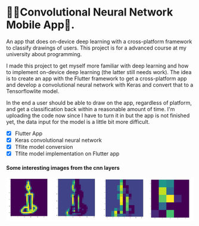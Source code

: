 # 👨‍💻Convolutional Neural Network Mobile App📱.
An app that does on-device deep learning with a cross-platform framework to classify drawings of users. This project is for a advanced course at my university about programming. 

I made this project to get myself more familiar with deep learning and how to implement on-device deep learning (the latter still needs work). The idea is to create an app with the Flutter framework to get a cross-platform app and develop a convolutional neural network with Keras and convert that to a Tensorflowlite model.

In the end a user should be able to draw on the app, regardless of platform, and get a classification back within a reasonable amount of time. I'm uploading the code now since I have to turn it in but the app is not finished yet, the data input for the model is a little bit more difficult.

- [x] Flutter App
- [x] Keras convolutional neural network
- [x] Tflite model conversion
- [x] Tflite model implementation on Flutter app

#### Some interesting images from the cnn layers
![CNN image](https://github.com/JesseB-Kit/drawing_nn/blob/master/image.PNG "image")
